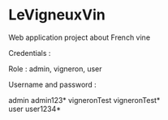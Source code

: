 # LeVigneuxVin
Web application project about French vine

Credentials : 

Role : admin, vigneron, user

Username and password :

admin admin123* 
vigneronTest vigneronTest*    
user user1234*
      


